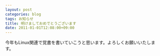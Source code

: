 ```yaml
---
layout: post
categories: blog
tags: お知らせ
title: 明けましておめでとうございます
date: 2011-01-01T12:08:00+09:00
---
```



今年もLinux関連で覚書を書いていこうと思います。よろしくお願いいたします。
